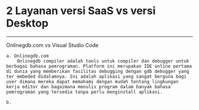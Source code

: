 # **2 Layanan versi SaaS vs versi Desktop**
----------------------------------------------------------------

Onlinegdb.com vs Visual Studio Code

    a. Onlinegdb.com
        Onlinegdb compiler adalah tools untuk compiler dan debugger untuk berbagai bahasa pemrograman. Platform ini merupakan IDE online pertama di dunia yang memberikan fasilitas debugging dengan gdb debugger yang ter embeded didalamnya. Ini adalah aplikasi yang sangat berguna bagi user dimana mereka dapat memahami dengan mudah tentang lingkungan kerja editor dan bagaimana menulis program dalam banyak bahasa pemrograman yang tersedia tanpa perlu menginstall aplikasi. 

    b. 